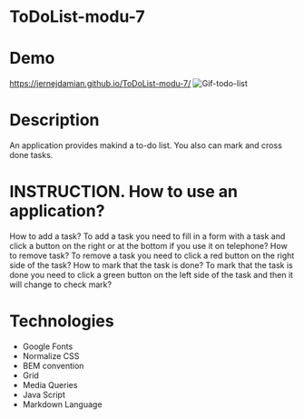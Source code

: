 # ToDoList-modu-7
# Demo
https://jernejdamian.github.io/ToDoList-modu-7/
![Gif-todo-list](https://github.com/Jernejdamian/ToDoList-modu-7/assets/108942033/c190a0b9-fa3c-4f99-9460-31329a926e96)

# Description
An application provides makind a to-do list. You also can mark and cross done tasks.
# INSTRUCTION. How to use an application?
How to add a task?
To add a task you need to fill in a form with a task and click a button on the right or at the bottom if you use it on telephone?
How to remove task?
To remove a task you need to click a red button on the right side of the task?
How to mark that the task is done?
To mark that the task is done you need to click a green button on the left side of the task and then it will change to check mark?
# Technologies
- Google Fonts
- Normalize CSS
- BEM convention
- Grid
- Media Queries
- Java Script
- Markdown Language

